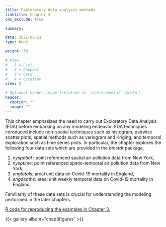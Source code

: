 ```yaml
---
title: Exploratory data analysis methods 
linktitle: Chapter 3
cms_exclude: true

summary: 

date: 2021-08-21
type: book

weight: 30

# View.
#   1 = List
#   2 = Compact
#   3 = Card
#   4 = Citation
view: 3

# Optional header image (relative to `static/media/` folder).
header:
  caption: ""
  image: ""
---
```


<p> 
	This chapter emphasizes the need to carry out Exploratory Data Analysis (EDA) before embarking on any modeling
endeavor. EDA techniques introduced include non-spatial techniques such as histogram, pairwise scatter plots;
spatial methods such as variogram and Kriging; and temporal exploration such as time series plots.  
  In particular, the chapter  explores the following four data sets which are provided in the <i>bmstdr </i> package.
  <ol>
 <li> <i> nyspatial </i>:  point referenced spatial air pollution data from New York, 
<li>  <i> nysptime:</i>  point referenced spatio-temporal air pollution data from New York, 
<li> <i>engtotals:</i> areal unit data on Covid-19 mortality in England,
<li> <i> engdeaths:</i> areal unit weekly temporal data on Covid-19 mortality in England, 
</ol>
  Familiarity of these data sets is crucial for understanding the modeling performed in the  later chapters.
  <p>

<a href="../Rcode/Chapter3.html">  R code for reproducing the examples in Chapter 3. </a>

	
{{< gallery album="chap3figures" >}}
